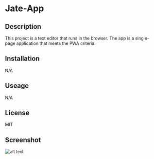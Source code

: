# Jate-App

## Description
This project is a text editor that runs in the browser. The app is a single-page application that meets the PWA criteria. 

## Installation
N/A

## Useage
N/A

## License
MIT

## Screenshot
![alt text](./Develop/client/dist/assets/localhost_3000_.png)